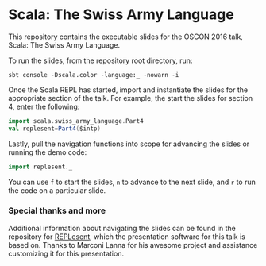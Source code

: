# Scala: The Swiss Army Language

This repository contains the executable slides for the OSCON 2016 talk, Scala: The Swiss Army Language.

To run the slides, from the repository root directory, run:

``` shell
sbt console -Dscala.color -language:_ -nowarn -i
```

Once the Scala REPL has started, import and instantiate the slides for the appropriate section of the talk. For example, the start the slides for section 4, enter the following:

``` scala
import scala.swiss_army_language.Part4
val replesent=Part4($intp)
```

Lastly, pull the navigation functions into scope for advancing the slides or running the demo code:

``` scala
import replesent._
```

You can use `f` to start the slides, `n` to advance to the next slide, and `r` to run the code on a particular slide.

### Special thanks and more

Additional information about navigating the slides can be found in the repository for [REPLesent](https://github.com/marconilanna/REPLesent), which the presentation software for this talk is based on. Thanks to Marconi Lanna for his awesome project and assistance customizing it for this presentation.
